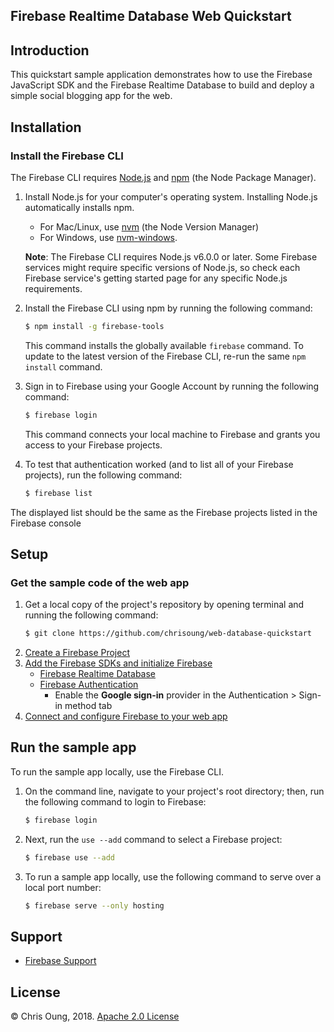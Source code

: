 Firebase Realtime Database Web Quickstart
-----------------------------------------

Introduction
------------

This quickstart sample application demonstrates how to use the Firebase JavaScript SDK and the Firebase Realtime Database to build and deploy a simple social blogging app for the web.

Installation
------------

### Install the Firebase CLI

The Firebase CLI requires [Node.js](http://nodejs.org/) and [npm](https://npmjs.org/) (the Node Package Manager).

  1. Install Node.js for your computer's operating system. Installing Node.js automatically installs npm.
        - For Mac/Linux, use [nvm](https://github.com/nvm-sh/nvm/blob/master/README.md) (the Node Version Manager)
        - For Windows, use [nvm-windows](https://github.com/coreybutler/nvm-windows).

        **Note**: The Firebase CLI requires Node.js v6.0.0 or later.
  Some Firebase services might require specific versions of Node.js, so check each Firebase service's getting started page for any specific Node.js requirements.

  2. Install the Firebase CLI using npm by running the following command:

      ```bash
      $ npm install -g firebase-tools
      ```

      This command installs the globally available `firebase` command. To update to the latest version of the Firebase CLI, re-run the same `npm install` command.

  3. Sign in to Firebase using your Google Account by running the following command:
  
      ```bash
      $ firebase login
      ```
      
      This command connects your local machine to Firebase and grants you access to your Firebase projects.

  4. To test that authentication worked (and to list all of your Firebase projects), run the following command:

      ```bash
      $ firebase list
     ```

The displayed list should be the same as the Firebase projects listed in the Firebase console

Setup
-----
### Get the sample code of the web app
1. Get a local copy of the project's repository by opening terminal and running the following command:
    ```bash
    $ git clone https://github.com/chrisoung/web-database-quickstart
    ```
2. [Create a Firebase Project](https://console.firebase.google.com)
3. [Add the Firebase SDKs and initialize Firebase](https://firebase.google.com/docs/web/setup)
      - [Firebase Realtime Database](https://firebase.google.com/products/realtime-database/?authuser=0)
      - [Firebase Authentication](https://firebase.google.com/docs/auth?authuser=0)
         - Enable the **Google sign-in** provider in the Authentication > Sign-in method tab
4. [Connect and configure Firebase to your web app](https://firebase.google.com/docs/web/setup?authuser=0#register-app)


Run the sample app
---------------
To run the sample app locally, use the Firebase CLI. 

1. On the command line, navigate to your project's root directory; then, run the following command to login to Firebase:

    ```bash
    $ firebase login
   ```
 2. Next, run the `use --add` command to select a Firebase project: 
 
    ```bash
    $ firebase use --add
    ``` 
 
3. To run a sample app locally, use the following command to serve over a local port number: 

    ```bash
    $ firebase serve --only hosting
    ```

Support
-------

- [Firebase Support](https://firebase.google.com/support/)

License
-------
© Chris Oung, 2018. [Apache 2.0 License](../LICENSE)
